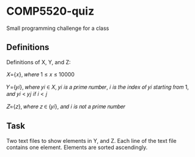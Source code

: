# COMP5520-quiz

Small programming challenge for a class

## Definitions

Definitions of X, Y, and Z:

𝑋={𝑥}, 𝑤ℎ𝑒𝑟𝑒 1 ≤ 𝑥 ≤ 10000

𝑌={𝑦𝑖}, 𝑤ℎ𝑒𝑟𝑒 𝑦𝑖 ∈ 𝑋, 𝑦𝑖 𝑖𝑠 𝑎 𝑝𝑟𝑖𝑚𝑒 𝑛𝑢𝑚𝑏𝑒𝑟, 𝑖 𝑖𝑠 𝑡ℎ𝑒 𝑖𝑛𝑑𝑒𝑥 𝑜𝑓 𝑦𝑖 𝑠𝑡𝑎𝑟𝑡𝑖𝑛𝑔 𝑓𝑟𝑜𝑚 1, 𝑎𝑛𝑑 𝑦𝑖 < 𝑦𝑗 𝑖𝑓 𝑖 < 𝑗

𝑍={𝑧}, 𝑤ℎ𝑒𝑟𝑒 𝑧 ∈ {𝑦𝑖}, 𝑎𝑛𝑑 𝑖 𝑖𝑠 𝑛𝑜𝑡 𝑎 𝑝𝑟𝑖𝑚𝑒 𝑛𝑢𝑚𝑏𝑒𝑟

## Task

Two text files to show elements in Y, and Z. Each line of the text file contains one element. Elements are sorted ascendingly.
